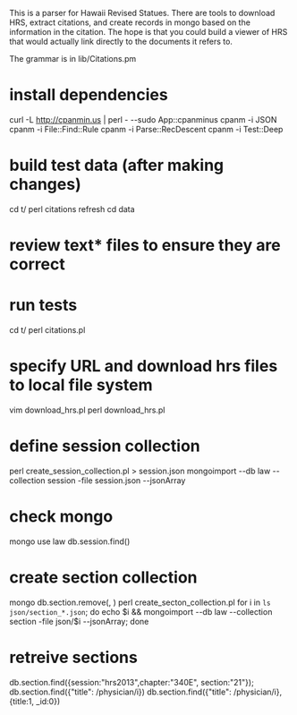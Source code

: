 

This is a parser for Hawaii Revised Statues. There are tools to download HRS, extract citations, and create records in mongo based on the information in the citation. The hope is that you could build a viewer of HRS that would actually link directly to the documents it refers to.

The grammar is in lib/Citations.pm


# install dependencies
curl -L http://cpanmin.us | perl - --sudo App::cpanminus
cpanm -i JSON
cpanm -i File::Find::Rule
cpanm -i Parse::RecDescent
cpanm -i Test::Deep

# build test data (after making changes)
cd t/
perl citations refresh
cd data
# review text* files to ensure they are correct

# run tests
cd t/
perl citations.pl

# specify URL and download hrs files to local file system
vim download_hrs.pl
perl download_hrs.pl

# define session collection
perl create_session_collection.pl > session.json
mongoimport --db law --collection session -file session.json --jsonArray

# check mongo
mongo
use law
db.session.find()

# create section collection
mongo
db.section.remove(<query>, <justOne>)
perl create_secton_collection.pl
for i in `ls json/section_*.json`; do echo $i && mongoimport --db law --collection section -file json/$i --jsonArray; done

# retreive sections
db.section.find({session:"hrs2013",chapter:"340E", section:"21"});
db.section.find({"title": /physician/i})
db.section.find({"title": /physician/i}, {title:1, _id:0})

